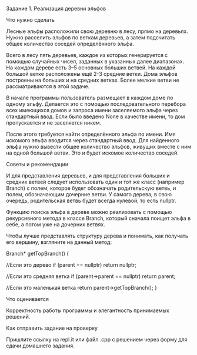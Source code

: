 Задание 1. Реализация деревни эльфов

Что нужно сделать

Лесные эльфы расположили свою деревню в лесу, прямо на деревьях. Нужно расселить эльфов по веткам деревьев, а затем подсчитать общее количество соседей определённого эльфа.

Всего в лесу пять деревьев, каждое из которых генерируется с помощью случайных чисел, заданных в указанных далее диапазонах. На каждом дереве есть 3–5 основных больших ветвей. На каждой большой ветке расположены ещё 2-3 средние ветки. Дома эльфов построены на больших и на средних ветках. Более мелкие ветви не рассматриваются в этой задаче.

В начале программы пользователь размещает в каждом доме по одному эльфу. Делается это с помощью последовательного перебора всех имеющихся домов и запроса имени заселяемого эльфа через стандартный ввод. Если было введено None в качестве имени, то дом пропускается и не заселяется никем.

После этого требуется найти определённого эльфа по имени. Имя искомого эльфа вводится через стандартный ввод. Для найденного эльфа нужно вывести общее количество эльфов, живущих вместе с ним на одной большой ветви. Это и будет искомое количество соседей.



Советы и рекомендации

И для представления деревьев, и для представления больших и средних ветвей следует использовать один и тот же класс (например Branch) с полем, которое будет обозначать родительскую ветвь, и полем, обозначающим дочерние ветви. У самого дерева, в свою очередь, родительская ветвь будет всегда нулевой, то есть nullptr.

Функцию поиска эльфа в дереве можно реализовать с помощью рекурсивного метода в классе Branch, который сначала поищет эльфа в себе, а потом уже на дочерних ветвях.

Чтобы лучше представлять структуру дерева и понимать, как получать его вершину, взгляните на данный метод:

Branch* getTopBranch()
{

//Если это дерево
if (parent == nullptr) return nullptr;

//Если это средняя ветка
if (parent->parent == nullptr) return parent;

//Если это маленькая ветка
return parent->getTopBranch();
}


Что оценивается

Корректность работы программы и элегантность принимаемых решений.



Как отправить задание на проверку

Пришлите ссылку на repl.it или файл .срр с решением через форму для сдачи домашнего задания.